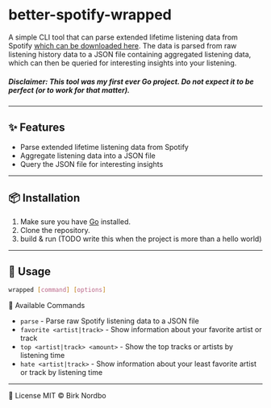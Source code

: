 # better-spotify-wrapped

A simple CLI tool that can parse extended lifetime listening data from Spotify [which can be downloaded here](https://www.spotify.com/us/account/privacy/). The data is parsed from raw listening history data to a JSON file containing aggregated listening data, which can then be queried for interesting insights into your listening.

##### Disclaimer: This tool was my first ever Go project. Do not expect it to be perfect (or to work for that matter).

---

## ✨ Features

- Parse extended lifetime listening data from Spotify
- Aggregate listening data into a JSON file
- Query the JSON file for interesting insights

---

## 📦 Installation

1. Make sure you have [Go](https://golang.org/doc/install) installed.
2. Clone the repository.
3. build & run (TODO write this when the project is more than a hello world)

---

## 🧠 Usage

```bash
wrapped [command] [options]
```

🔧 Available Commands

- `parse` - Parse raw Spotify listening data to a JSON file
- `favorite <artist|track>` - Show information about your favorite artist or track
- `top <artist|track> <amount>` - Show the top tracks or artists by listening time
- `hate <artist|track>` - Show information about your least favorite artist or track by listening time

---

📄 License
MIT © Birk Nordbo
